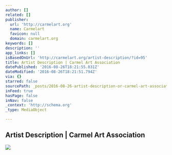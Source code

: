 ```yaml
---
author: []
related: []
publisher:
  url: 'http://carmelart.org'
  name: Carmelart
  favicon: null
  domain: carmelart.org
keywords: []
description: ''
app_links: []
isBasedOnUrl: 'http://carmelart.org/artist-description/?id=95'
title: Artist Description | Carmel Art Association
datePublished: '2016-08-26T18:21:55.831Z'
dateModified: '2016-08-26T18:21:51.794Z'
via: {}
starred: false
sourcePath: _posts/2016-08-26-artist-description-or-carmel-art-association.md
inFeed: true
hasPage: false
inNav: false
_context: 'http://schema.org'
_type: MediaObject

---
```

<article style=""><h1>Artist Description | Carmel Art Association</h1><img src="http://carmelart.org/wp-content/themes/twentyeleven/images/logo.gif" /></article>